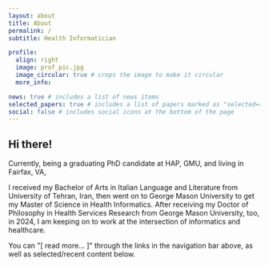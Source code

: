 ```yaml
---
layout: about
title: About
permalink: /
subtitle: Health Informatician

profile:
  align: right
  image: prof_pic.jpg
  image_circular: true # crops the image to make it circular
  more_info: 

news: true # includes a list of news items
selected_papers: true # includes a list of papers marked as "selected={true}"
social: false # includes social icons at the bottom of the page
---
```


<h2>Hi there!</h2>

Currently, being a graduating PhD candidate at HAP, GMU, and living in Fairfax, VA,

I received my Bachelor of Arts in Italian Language and Literature from University of Tehran, Iran, then went on to George Mason University to get my Master of Science in Health Informatics. After receiving my Doctor of Philosophy in Health Services Research from George Mason University, too, in 2024, I am keeping on to work at the intersection of informatics and healthcare.

You can "[ read more... ]" through the links in the navigation bar above, as well as selected/recent content below.
